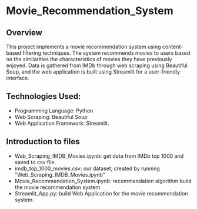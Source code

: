 # Movie_Recommendation_System

## Overview
This project implements a movie recommendation system using content-based filtering techniques. The system recommends movies to users based on the similarities the characteristics of movies they have previously enjoyed. Data is gathered from IMDb through web scraping using Beautiful Soup, and the web application is built using Streamlit for a user-friendly interface.

## Technologies Used:
* Programming Language: Python
* Web Scraping: Beautiful Soup
* Web Application Framework: Streamlit.

## Introduction to files
* Web_Scraping_IMDB_Movies.ipynb: get data from IMDb top 1000 and saved to csv file.
* imdb_top_1000_movies.csv: our dataset, created by running "Web_Scraping_IMDB_Movies.ipynb"
* Movie_Recommendation_System.ipynb: recommendation algorithm build the movie recommendation system
* Streamlit_App.py: build Web Application for the movie recommendation system.
